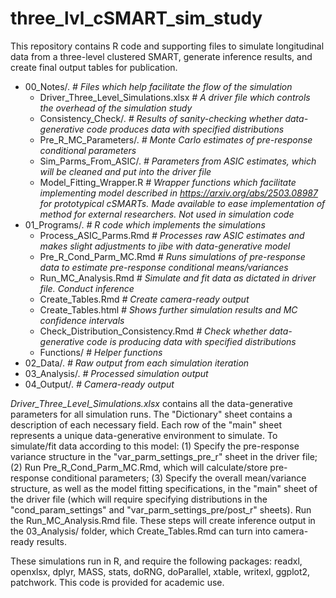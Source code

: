 # three_lvl_cSMART_sim_study
This repository contains R code and supporting files to simulate longitudinal 
data from a three-level clustered SMART, generate inference results, and 
create final output tables for publication.

- 00_Notes/.  *# Files which help facilitate the flow of the simulation*
  - Driver_Three_Level_Simulations.xlsx *# A driver file which controls the overhead of the simulation study*
  - Consistency_Check/. *# Results of sanity-checking whether data-generative code produces data with specified distributions*
  - Pre_R_MC_Parameters/. *# Monte Carlo estimates of pre-response conditional parameters*
  - Sim_Parms_From_ASIC/. *# Parameters from ASIC estimates, which will be cleaned and put into the driver file*
  - Model_Fitting_Wrapper.R *# Wrapper functions which facilitate implementing model described in https://arxiv.org/abs/2503.08987 for prototypical cSMARTs. Made available to ease implementation of method for external researchers. Not used in simulation code*
- 01_Programs/. *# R code which implements the simulations*
  - Process_ASIC_Parms.Rmd *# Processes raw ASIC estimates and makes slight adjustments to jibe with data-generative model*
  - Pre_R_Cond_Parm_MC.Rmd *# Runs simulations of pre-response data to estimate pre-response conditional means/variances*
  - Run_MC_Analysis.Rmd *# Simulate and fit data as dictated in driver file. Conduct inference*
  - Create_Tables.Rmd *# Create camera-ready output*
  - Create_Tables.html *# Shows further simulation results and MC confidence intervals*
  - Check_Distribution_Consistency.Rmd *# Check whether data-generative code is producing data with specified distributions*
  - Functions/ *# Helper functions*
- 02_Data/. *# Raw output from each simulation iteration*
- 03_Analysis/. *# Processed simulation output*
- 04_Output/. *# Camera-ready output*

*Driver_Three_Level_Simulations.xlsx* contains all the data-generative parameters for all simulation runs. 
The "Dictionary" sheet contains a description of each necessary field. Each row of the "main" sheet represents
a unique data-generative environment to simulate. To simulate/fit data according to this model: (1) Specify the pre-response
variance structure in the "var_parm_settings_pre_r" sheet in the driver file; (2) Run Pre_R_Cond_Parm_MC.Rmd,
which will calculate/store pre-response conditional parameters; (3) Specify the overall mean/variance structure, as
well as the model fitting specifications, in the "main" sheet of the driver file (which will require specifying distributions in
the "cond_param_settings" and "var_parm_settings_pre/post_r" sheets). Run the Run_MC_Analysis.Rmd file. These steps will
create inference output in the 03_Analysis/ folder, which Create_Tables.Rmd can turn into camera-ready results.




These simulations run in R, and require the following packages:
readxl, openxlsx, dplyr, MASS, stats, doRNG, doParallel, xtable, writexl, ggplot2, patchwork.
This code is provided for academic use.
